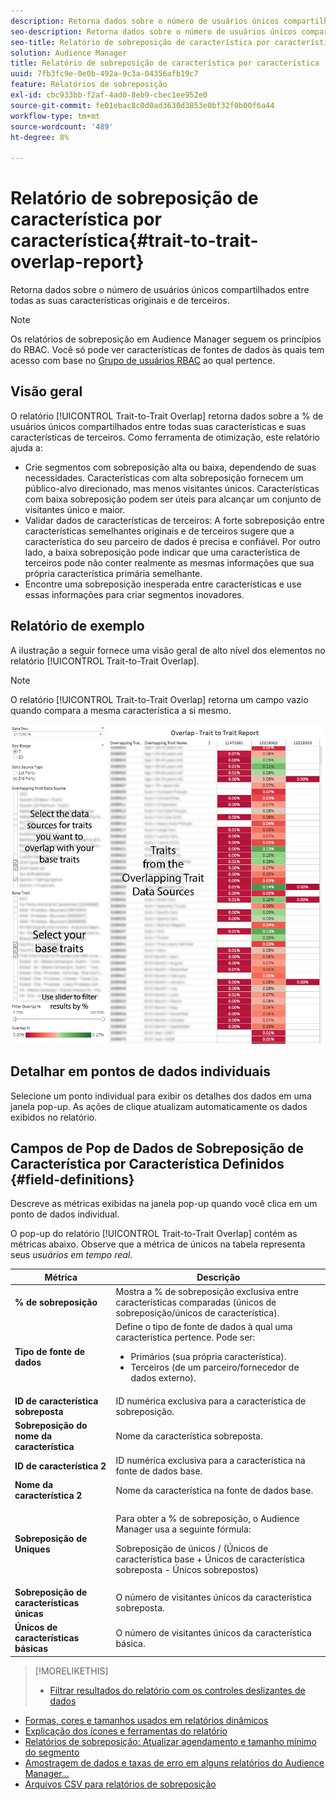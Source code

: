```yaml
---
description: Retorna dados sobre o número de usuários únicos compartilhados entre todas as suas características originais e de terceiros.
seo-description: Retorna dados sobre o número de usuários únicos compartilhados entre todas as suas características originais e de terceiros.
seo-title: Relatório de sobreposição de característica por característica
solution: Audience Manager
title: Relatório de sobreposição de característica por característica
uuid: 7fb3fc9e-0e0b-492a-9c3a-04356afb19c7
feature: Relatórios de sobreposição
exl-id: cbc933bb-f2af-4ad0-8eb9-cbec1ee952e0
source-git-commit: fe01ebac8c0d0ad3630d3853e0bf32f0b00f6a44
workflow-type: tm+mt
source-wordcount: '489'
ht-degree: 8%

---
```


# Relatório de sobreposição de característica por característica{#trait-to-trait-overlap-report}

Retorna dados sobre o número de usuários únicos compartilhados entre todas as suas características originais e de terceiros.

>[!NOTE]
>
>Os relatórios de sobreposição em Audience Manager seguem os princípios do RBAC. Você só pode ver características de fontes de dados às quais tem acesso com base no [Grupo de usuários RBAC](/help/using/features/administration/administration-overview.md) ao qual pertence.

<!-- 

c_overlap_reports.xml

 -->

## Visão geral

O relatório [!UICONTROL Trait-to-Trait Overlap] retorna dados sobre a % de usuários únicos compartilhados entre todas suas características e suas características de terceiros. Como ferramenta de otimização, este relatório ajuda a:

* Crie segmentos com sobreposição alta ou baixa, dependendo de suas necessidades. Características com alta sobreposição fornecem um público-alvo direcionado, mas menos visitantes únicos. Características com baixa sobreposição podem ser úteis para alcançar um conjunto de visitantes único e maior.
* Validar dados de características de terceiros: A forte sobreposição entre características semelhantes originais e de terceiros sugere que a característica do seu parceiro de dados é precisa e confiável. Por outro lado, a baixa sobreposição pode indicar que uma característica de terceiros pode não conter realmente as mesmas informações que sua própria característica primária semelhante.
* Encontre uma sobreposição inesperada entre características e use essas informações para criar segmentos inovadores.

## Relatório de exemplo

A ilustração a seguir fornece uma visão geral de alto nível dos elementos no relatório [!UICONTROL Trait-to-Trait Overlap].

>[!NOTE]
>
>O relatório [!UICONTROL Trait-to-Trait Overlap] retorna um campo vazio quando compara a mesma característica a si mesmo.

![](assets/trait-to-trait-overlap.png)

## Detalhar em pontos de dados individuais

Selecione um ponto individual para exibir os detalhes dos dados em uma janela pop-up. As ações de clique atualizam automaticamente os dados exibidos no relatório.

## Campos de Pop de Dados de Sobreposição de Característica por Característica Definidos {#field-definitions}

Descreve as métricas exibidas na janela pop-up quando você clica em um ponto de dados individual.

<!-- 

r_t2t_data_pop.xml

 -->

O pop-up do relatório [!UICONTROL Trait-to-Trait Overlap] contém as métricas abaixo. Observe que a métrica de únicos na tabela representa seus *usuários em tempo real*.

<table id="table_A2A0CFC47C1A404994B82E6630E711A2"> 
 <thead> 
  <tr> 
   <th colname="col1" class="entry"> Métrica </th> 
   <th colname="col2" class="entry"> Descrição </th> 
  </tr>
 </thead>
 <tbody> 
  <tr> 
   <td colname="col1"><b><span class="wintitle"> % de sobreposição</span></b> </td> 
   <td colname="col2"> Mostra a % de sobreposição exclusiva entre características comparadas (únicos de sobreposição/únicos de característica). </td> 
  </tr> 
  <tr> 
   <td colname="col1"><b><span class="wintitle"> Tipo de fonte de dados</span></b> </td> 
   <td colname="col2">Define o tipo de fonte de dados à qual uma característica pertence. Pode ser: 
    <ul id="ul_0477C04A33FD4F5D998B98984E6554D3"> 
     <li id="li_50FCA48EDB5843AB8FB6C34ED2C0067D">Primários (sua própria característica). </li> 
     <li id="li_4F6148EDAEFE43FA8D505944E9FE3855">Terceiros (de um parceiro/fornecedor de dados externo). </li> 
    </ul> </td> 
  </tr> 
  <tr> 
   <td colname="col1"><b><span class="wintitle"> ID de característica sobreposta</span></b> </td> 
   <td colname="col2"> ID numérica exclusiva para a característica de sobreposição. </td> 
  </tr> 
  <tr> 
   <td colname="col1"><b><span class="wintitle"> Sobreposição do nome da característica</span></b> </td> 
   <td colname="col2"> Nome da característica sobreposta. </td> 
  </tr>
    <tr> 
   <td colname="col1"><b><span class="wintitle"> ID de característica 2</span></b> </td> 
   <td colname="col2"> ID numérica exclusiva para a característica na fonte de dados base. </td> 
  </tr> 
  <tr> 
   <td colname="col1"><b><span class="wintitle"> Nome da característica 2</span></b> </td> 
   <td colname="col2"> Nome da característica na fonte de dados base. </td> 
  </tr> 
  <tr> 
   <td colname="col1"><b><span class="wintitle"> Sobreposição de Uniques</span></b> </td> 
   <td colname="col2"> <p>Para obter a % de sobreposição, o Audience Manager usa a seguinte fórmula:</p> <p>Sobreposição de únicos / (Únicos de característica base + Únicos de característica sobreposta - Únicos sobrepostos)</p> </td> 
  </tr> 
  <tr> 
   <td colname="col1"><b><span class="wintitle"> Sobreposição de características únicas</span></b> </td> 
   <td colname="col2"> O número de visitantes únicos da característica sobreposta. </td> 
  </tr> 
    <tr> 
   <td colname="col1"><b><span class="wintitle"> Únicos de características básicas</span></b> </td> 
   <td colname="col2"> O número de visitantes únicos da característica básica. </td> 
  </tr> 
 </tbody> 
</table>

>[!MORELIKETHIS]
>
>* [Filtrar resultados do relatório com os controles deslizantes de dados](../../reporting/dynamic-reports/data-sliders.md)
* [Formas, cores e tamanhos usados em relatórios dinâmicos](../../reporting/dynamic-reports/interactive-report-technology.md#shapes-colors-sizes)
* [Explicação dos ícones e ferramentas do relatório](../../reporting/dynamic-reports/interactive-report-technology.md#icons-tools-explained)
* [Relatórios de sobreposição: Atualizar agendamento e tamanho mínimo do segmento](../../reporting/dynamic-reports/overlap-minimum-segment-size.md)
* [Amostragem de dados e taxas de erro em alguns relatórios do Audience Manager...](../../reporting/report-sampling.md)
* [Arquivos CSV para relatórios de sobreposição](../../reporting/dynamic-reports/overlap-csv-files.md)

